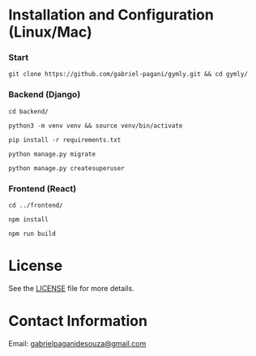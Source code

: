 # Installation and Configuration (Linux/Mac)
### Start
```
git clone https://github.com/gabriel-pagani/gymly.git && cd gymly/
```

### Backend (Django)
```
cd backend/
```
```
python3 -m venv venv && source venv/bin/activate
```
```
pip install -r requirements.txt
```
```
python manage.py migrate
```
```
python manage.py createsuperuser
```

### Frontend (React)
```
cd ../frontend/
```
```
npm install
```
```
npm run build
```

# License
See the [LICENSE](https://github.com/gabriel-pagani/none/blob/main/LICENSE) file for more details.

# Contact Information
Email: gabrielpaganidesouza@gmail.com


